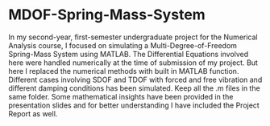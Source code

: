 # MDOF-Spring-Mass-System
In my second-year, first-semester undergraduate project for the Numerical Analysis course, I focused on simulating a Multi-Degree-of-Freedom Spring-Mass System using MATLAB. 
The Differential Equations involved here were handled numerically at the time of submission of my project. But here I replaced the numerical methods with built in MATLAB function.
Different cases involving SDOF and TDOF with forced and free vibration and different damping conditions has been simulated. Keep all the .m files in the same folder.
Some mathematical insights have been provided in the presentation slides and for better understanding I have included the Project Report as well.
